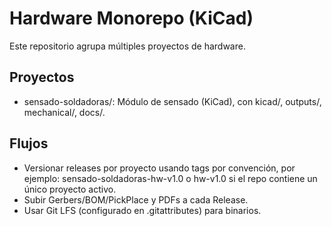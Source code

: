 ﻿# Hardware Monorepo (KiCad)

Este repositorio agrupa múltiples proyectos de hardware.

## Proyectos
- sensado-soldadoras/: Módulo de sensado (KiCad), con kicad/, outputs/, mechanical/, docs/.

## Flujos
- Versionar releases por proyecto usando tags por convención, por ejemplo: sensado-soldadoras-hw-v1.0 o hw-v1.0 si el repo contiene un único proyecto activo.
- Subir Gerbers/BOM/PickPlace y PDFs a cada Release.
- Usar Git LFS (configurado en .gitattributes) para binarios.
